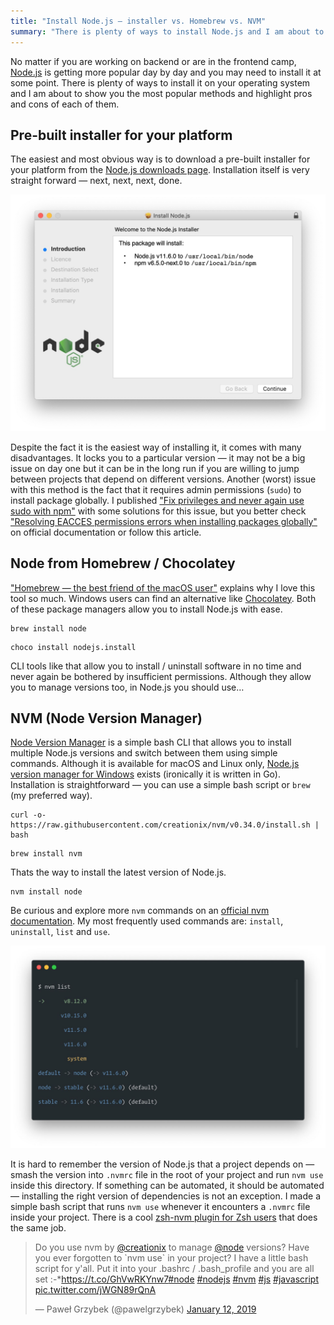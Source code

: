 ```yaml
---
title: "Install Node.js — installer vs. Homebrew vs. NVM"
summary: "There is plenty of ways to install Node.js and I am about to show you the most popular methods and highlight pros and cons of each of them"
---
```


No matter if you are working on backend or are in the frontend camp, [Node.js](https://nodejs.org) is getting more popular day by day and you may need to install it at some point. There is plenty of ways to install it on your operating system and I am about to show you the most popular methods and highlight pros and cons of each of them.

## Pre-built installer for your platform

The easiest and most obvious way is to download a pre-built installer for your platform from the [Node.js downloads page](https://nodejs.org/en/download/). Installation itself is very straight forward — next, next, next, done.

![Node.js pre-built installer](2019-01-15-1.jpg)

Despite the fact it is the easiest way of installing it, it comes with many disadvantages. It locks you to a particular version — it may not be a big issue on day one but it can be in the long run if you are willing to jump between projects that depend on different versions. Another (worst) issue with this method is the fact that it requires admin permissions (`sudo`) to install package globally. I published ["Fix privileges and never again use sudo with npm"](https://pawelgrzybek.com/fix-priviliges-and-never-again-use-sudo-with-npm/) with some solutions for this issue, but you better check ["Resolving EACCES permissions errors when installing packages globally"](https://docs.npmjs.com/resolving-eacces-permissions-errors-when-installing-packages-globally) on official documentation or follow this article.

## Node from Homebrew / Chocolatey

["Homebrew — the best friend of the macOS user"](https://pawelgrzybek.com/homebrew-the-best-friend-of-the-macos-user/) explains why I love this tool so much. Windows users can find an alternative like [Chocolatey](https://chocolatey.org/). Both of these package managers allow you to install Node.js with ease.

```
brew install node
```

```
choco install nodejs.install
```

CLI tools like that allow you to install / uninstall software in no time and never again be bothered by insufficient permissions. Although they allow you to manage versions too, in Node.js you should use…

## NVM (Node Version Manager)

[Node Version Manager](https://github.com/creationix/nvm) is a simple bash CLI that allows you to install multiple Node.js versions and switch between them using simple commands. Although it is available for macOS and Linux only, [Node.js version manager for Windows](https://github.com/coreybutler/nvm-windows) exists (ironically it is written in Go). Installation is straightforward — you can use a simple bash script or `brew` (my preferred way).

```
curl -o- https://raw.githubusercontent.com/creationix/nvm/v0.34.0/install.sh | bash
```

```
brew install nvm
```

Thats the way to install the latest version of Node.js.

```
nvm install node
```

Be curious and explore more `nvm` commands on an [official nvm documentation](https://github.com/creationix/nvm#usage). My most frequently used commands are: `install`, `uninstall`, `list` and `use`.

![NVM (Node Version Manager) — list all the installed versions](2019-01-15-2.jpg)

It is hard to remember the version of Node.js that a project depends on — smash the version into `.nvmrc` file in the root of your project and run `nvm use` inside this directory. If something can be automated, it should be automated — installing the right version of dependencies is not an exception. I made a simple bash script that runs `nvm use` whenever it encounters a `.nvmrc` file inside your project. There is a cool [zsh-nvm plugin for Zsh users](https://github.com/lukechilds/zsh-nvm) that does the same job.

<blockquote class="twitter-tweet"><p lang="en" dir="ltr">Do you use nvm by <a href="https://twitter.com/creationix?ref_src=twsrc%5Etfw">@creationix</a> to manage <a href="https://twitter.com/node?ref_src=twsrc%5Etfw">@node</a> versions? Have you ever forgotten to `nvm use` in your project? I have a little bash script for y&#39;all. Put it into your .bashrc / .bash_profile and you are all set :-*<a href="https://t.co/GhVwRKYnw7">https://t.co/GhVwRKYnw7</a><a href="https://twitter.com/hashtag/node?src=hash&amp;ref_src=twsrc%5Etfw">#node</a> <a href="https://twitter.com/hashtag/nodejs?src=hash&amp;ref_src=twsrc%5Etfw">#nodejs</a> <a href="https://twitter.com/hashtag/nvm?src=hash&amp;ref_src=twsrc%5Etfw">#nvm</a> <a href="https://twitter.com/hashtag/js?src=hash&amp;ref_src=twsrc%5Etfw">#js</a> <a href="https://twitter.com/hashtag/javascript?src=hash&amp;ref_src=twsrc%5Etfw">#javascript</a> <a href="https://t.co/jWGN89rQnA">pic.twitter.com/jWGN89rQnA</a></p>&mdash; Paweł Grzybek (@pawelgrzybek) <a href="https://twitter.com/pawelgrzybek/status/1084035186562605057?ref_src=twsrc%5Etfw">January 12, 2019</a></blockquote> <script async src="https://platform.twitter.com/widgets.js" charset="utf-8"></script>

